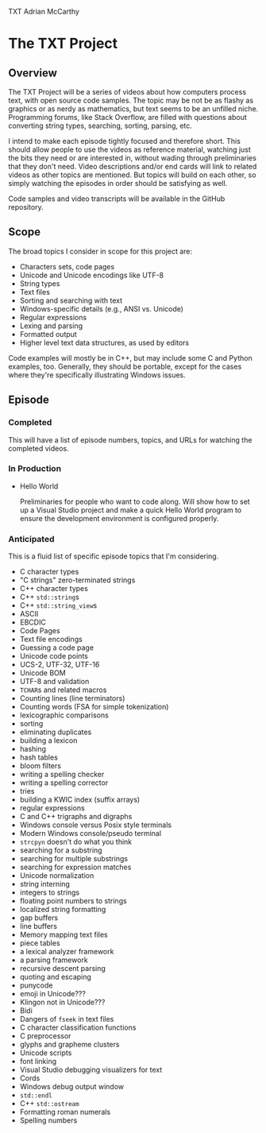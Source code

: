 TXT
Adrian McCarthy

# The TXT Project

## Overview

The TXT Project will be a series of videos about how computers process text, with open source code samples.  The topic may be not be as flashy as graphics or as nerdy as mathematics, but text seems to be an unfilled niche.  Programming forums, like Stack Overflow, are filled with questions about converting string types, searching, sorting, parsing, etc.

I intend to make each episode tightly focused and therefore short.  This should allow people to use the videos as reference material, watching just the bits they need or are interested in, without wading through preliminaries that they don't need.  Video descriptions and/or end cards will link to related videos as other topics are mentioned.  But topics will build on each other, so simply watching the episodes in order should be satisfying as well.

Code samples and video transcripts will be available in the GitHub repository.

## Scope

The broad topics I consider in scope for this project are:

* Characters sets, code pages
* Unicode and Unicode encodings like UTF-8
* String types
* Text files
* Sorting and searching with text
* Windows-specific details (e.g., ANSI vs. Unicode)
* Regular expressions
* Lexing and parsing
* Formatted output
* Higher level text data structures, as used by editors

Code examples will mostly be in C++, but may include some C and Python examples, too.  Generally, they should be portable, except for the cases where they're specifically illustrating Windows issues.

## Episode

### Completed

This will have a list of episode numbers, topics, and URLs for watching the completed videos.

### In Production

- Hello World

  Preliminaries for people who want to code along.  Will show how to set up a Visual Studio project and make a quick Hello World program to ensure the development environment is configured properly.

### Anticipated

This is a fluid list of specific episode topics that I'm considering.

- C character types
- "C strings" zero-terminated strings
- C++ character types
- C++ `std::string`s
- C++ `std::string_view`s
- ASCII
- EBCDIC
- Code Pages
- Text file encodings
- Guessing a code page
- Unicode code points
- UCS-2, UTF-32, UTF-16
- Unicode BOM
- UTF-8 and validation
- `TCHAR`s and related macros
- Counting lines (line terminators)
- Counting words (FSA for simple tokenization)
- lexicographic comparisons
- sorting
- eliminating duplicates
- building a lexicon
- hashing
- hash tables
- bloom filters
- writing a spelling checker
- writing a spelling corrector
- tries
- building a KWIC index (suffix arrays)
- regular expressions
- C and C++ trigraphs and digraphs
- Windows console versus Posix style terminals
- Modern Windows console/pseudo terminal
- `strcpyn` doesn't do what you think
- searching for a substring
- searching for multiple substrings
- searching for expression matches
- Unicode normalization
- string interning
- integers to strings
- floating point numbers to strings
- localized string formatting
- gap buffers
- line buffers
- Memory mapping text files
- piece tables
- a lexical analyzer framework
- a parsing framework
- recursive descent parsing
- quoting and escaping
- punycode
- emoji in Unicode???
- Klingon not in Unicode???
- Bidi
- Dangers of `fseek` in text files
- C character classification functions
- C preprocessor
- glyphs and grapheme clusters
- Unicode scripts
- font linking
- Visual Studio debugging visualizers for text
- Cords
- Windows debug output window
- `std::endl`
- C++ `std::ostream`
- Formatting roman numerals
- Spelling numbers
